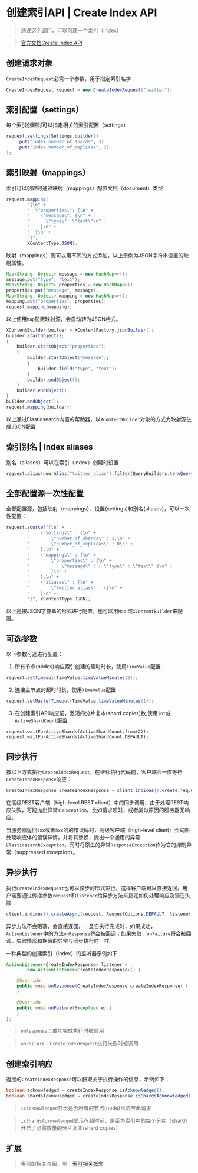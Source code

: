 # 创建索引API | Create Index API

> 通过这个调用，可以创建一个索引（index）

> [官方文档Create Index API](https://www.elastic.co/guide/en/elasticsearch/client/java-rest/current/java-rest-high-create-index.html)

## 创建请求对象

`CreateIndexRequest`必需一个参数，用于指定索引名字

```java
CreateIndexRequest request = new CreateIndexRequest("twitter");
```

## 索引配置（settings）

每个索引创建时可以指定相关的索引配置（settings）

```java
request.settings(Settings.builder() 
    .put("index.number_of_shards", 3)
    .put("index.number_of_replicas", 2)
);
```

## 索引映射（mappings）

索引可以创建时通过映射（mappings）配置文档（document）类型

```java
request.mapping(
        "{\n" +
        "  \"properties\": {\n" +
        "    \"message\": {\n" +
        "      \"type\": \"text\"\n" +
        "    }\n" +
        "  }\n" +
        "}", 
        XContentType.JSON);
```

映射（mappings）源可以用不同的方式添加，以上示例为JSON字符串设置的映射属性。


```java
Map<String, Object> message = new HashMap<>();
message.put("type", "text");
Map<String, Object> properties = new HashMap<>();
properties.put("message", message);
Map<String, Object> mapping = new HashMap<>();
mapping.put("properties", properties);
request.mapping(mapping);
```

以上使用`Map`配置映射源，会自动转为JSON格式。

```java
XContentBuilder builder = XContentFactory.jsonBuilder();
builder.startObject();
{
    builder.startObject("properties");
    {
        builder.startObject("message");
        {
            builder.field("type", "text");
        }
        builder.endObject();
    }
    builder.endObject();
}
builder.endObject();
request.mapping(builder);
```

以上通过Elasticsearch内置的帮助器，以`XContentBuilder`对象的方式为映射源生成JSON配置

## 索引别名 | Index aliases

别名（aliases）可以在索引（index）创建时设置

```java
request.alias(new Alias("twitter_alias").filter(QueryBuilders.termQuery("user", "kimchy")));  
```

## 全部配置源一次性配置

全部配置源，包括映射（mappings）、设置(settings)和别名(aliases)，可以一次性配置：

```java
request.source("{\n" +
        "    \"settings\" : {\n" +
        "        \"number_of_shards\" : 1,\n" +
        "        \"number_of_replicas\" : 0\n" +
        "    },\n" +
        "    \"mappings\" : {\n" +
        "        \"properties\" : {\n" +
        "            \"message\" : { \"type\" : \"text\" }\n" +
        "        }\n" +
        "    },\n" +
        "    \"aliases\" : {\n" +
        "        \"twitter_alias\" : {}\n" +
        "    }\n" +
        "}", XContentType.JSON); 
```

以上是按JSON字符串的形式进行配置。也可以用`Map` 或`XContentBuilder`来配置。

## 可选参数

以下参数可选进行配置：

1. 所有节点(nodes)响应索引创建的超时时长，使用`TimeValue`配置

```java
request.setTimeout(TimeValue.timeValueMinutes(2)); 
```

2. 连接主节点的超时时长，使用`TimeValue`配置

```java
request.setMasterTimeout(TimeValue.timeValueMinutes(1));
```

3. 在创建索引API响应前，激活的分片复本(shard copies)数,使用`int`或`ActiveShardCount`配置

```
request.waitForActiveShards(ActiveShardCount.from(2)); 
request.waitForActiveShards(ActiveShardCount.DEFAULT); 
```

## 同步执行

按以下方式执行`CreateIndexRequest`，在继续执行代码前，客户端会一直等待`CreateIndexResponse`响应：

```java
CreateIndexResponse createIndexResponse = client.indices().create(request, RequestOptions.DEFAULT);
```

在高级REST客户端（high-level REST client）中的同步调用，由于处理REST响应失败，可能抛出异常`IOException`。比如请求超时，或者类似原因的服务器无响应。

当服务器返回`4xx`或者`5xx`的的错误码时，高级客户端（high-level client）会试图处理响应体的错误详情，并将其替换，抛出一个通用的异常`ElasticsearchException`，同时将原生的异常`ResponseException`作为它的抑制异常（suppressed exception）。

## 异步执行

执行`CreateIndexRequest`也可以异步的形式进行，这样客户端可以直接返回。用户需要通过传递参数`request`和`listener`给异步方法来指定如何处理响应及潜在失败：

```java
client.indices().createAsync(request, RequestOptions.DEFAULT, listener); 
```

异步方法不会阻塞，会直接返回。一旦它执行完成时，如果成功，`ActionListener`中的方法`onResponse`将会被回调；如果失败，`onFailure`将会被回调。失败情形和期待的异常与同步执行时一样。

一种典型的创建索引（index）的监听器示例如下：

```java
ActionListener<CreateIndexResponse> listener =
        new ActionListener<CreateIndexResponse>() {

    @Override
    public void onResponse(CreateIndexResponse createIndexResponse) {
    }

    @Override
    public void onFailure(Exception e) {
    }
};
```

> `onResponse`：成功完成执行时被调用

> `onFailure`：`CreateIndexRequest`执行失败时被调用

## 创建索引响应

返回的`CreateIndexResponse`可以获取关于执行操作的信息，示例如下：

```java
boolean acknowledged = createIndexResponse.isAcknowledged();
boolean shardsAcknowledged = createIndexResponse.isShardsAcknowledged();
```

> `isAcknowledged`显示是否所有的节点(node)已响应此请求

> `isShardsAcknowledged`显示在超时前，是否为索引中的每个分片（shard）开启了必需数量的分片复本(shard copies)

## 扩展

> 索引的相关介绍，见：[索引相关概念](/notes/index_contents?id=索引相关概念)